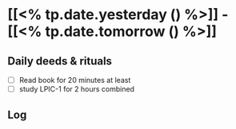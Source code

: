 # [[<% tp.date.yesterday () %>]] -  [[<% tp.date.tomorrow () %>]]

## Daily deeds & rituals


- [ ] Read book for 20 minutes at least
- [ ] study LPIC-1 for 2 hours combined

## Log